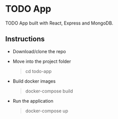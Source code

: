 # TODO App
TODO App built with React, Express and MongoDB.

## Instructions

- Download/clone the repo
- Move into the project folder

  > cd todo-app
  
- Build docker images

  > docker-compose build
- Run the application

  > docker-compose up
